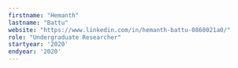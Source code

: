 ```yaml
---
firstname: "Hemanth"
lastname: "Battu"
website: "https://www.linkedin.com/in/hemanth-battu-0860021a0/"
role: "Undergraduate Researcher"
startyear: '2020'
endyear: '2020'
---
```

